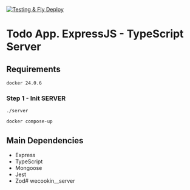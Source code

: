 [![Testing & Fly Deploy](https://github.com/Carloslt5/todo-app-ts-server/actions/workflows/ci-cd.yml/badge.svg)](https://github.com/Carloslt5/todo-app-ts-server/actions/workflows/ci-cd.yml)

# Todo App. ExpressJS - TypeScript Server


## Requirements

```
docker 24.0.6
```

### Step 1 - Init SERVER 

`./server` 

  ```bash
docker compose-up
  ```

## Main Dependencies
  - Express
  - TypeScript
  - Mongoose
  - Jest
  - Zod# wecookin__server

